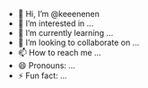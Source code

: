 - 👋 Hi, I’m @keeenenen
- 👀 I’m interested in ...
- 🌱 I’m currently learning ...
- 💞️ I’m looking to collaborate on ...
- 📫 How to reach me ...
- 😄 Pronouns: ...
- ⚡ Fun fact: ...

<!---
keeenenen/keeenenen is a ✨ special ✨ repository because its `README.md` (this file) appears on your GitHub profile.
You can click the Preview link to take a look at your changes.
--->
